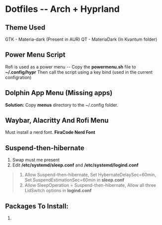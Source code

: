 # Dotfiles -- Arch + Hyprland

## Theme Used
GTK - Materia-dark (Present in AUR)
QT - MateriaDark (In Kvantum folder)

## Power Menu Script
Rofi is used as a power menu -- Copy the **powermenu.sh** file to **~/.config/hypr**
Then call the script using a key bind (used in the current configration)

## Dolphin App Menu (Missing apps)
**Solution:** Copy **menus** directory to the ~/.config folder.

## Waybar, Alacritty And Rofi Menu
Must install a nerd font. **FiraCode Nerd Font**

## Suspend-then-hibernate
1. Swap must me present
2. Edit **/etc/systemd/sleep.conf**  and **/etc/systemd/logind.conf** 
> 1. Allow Suspend-then-hibernate, Set HybernateDelaySec=60min, Set SuspendEstimationSec=60min in **sleep.conf**
> 2. Allow SleepOperation = Suspend-then-hibernate, Allow all three LidSwitch options in **logind.conf**

## Packages To Install:
1. 